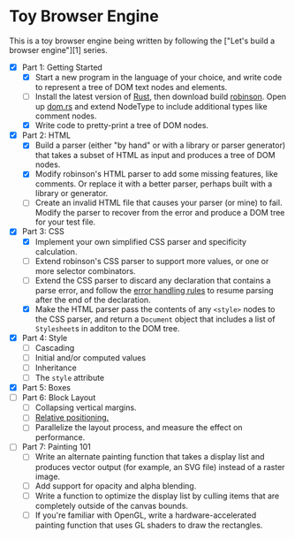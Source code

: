 # Toy Browser Engine

This is a toy browser engine being written by following the ["Let's build a browser engine"][1] series.

- [x] Part 1: Getting Started
  - [x] Start a new program in the language of your choice, and write code to represent a tree of DOM text nodes and elements.
  - [ ] Install the latest version of [Rust][rust], then download build [robinson][robinson]. Open up [dom.rs][robinson-dom-rs] and extend NodeType to include additional types like comment nodes.
  - [x] Write code to pretty-print a tree of DOM nodes.
- [x] Part 2: HTML
  - [x] Build a parser (either "by hand" or with a library or parser generator) that takes a subset of HTML as input and produces a tree of DOM nodes.
  - [x] Modify robinson's HTML parser to add some missing features, like comments. Or replace it with a better parser, perhaps built with a library or generator.
  - [ ] Create an invalid HTML file that causes your parser (or mine) to fail. Modify the parser to recover from the error and produce a DOM tree for your test file.
- [x] Part 3: CSS
  - [x] Implement your own simplified CSS parser and specificity calculation.
  - [ ] Extend robinson's CSS parser to support more values, or one or more selector combinators.
  - [ ] Extend the CSS parser to discard any declaration that contains a parse error, and follow the [error handling rules][css-error-handling-rules] to resume parsing after the end of the declaration.
  - [x] Make the HTML parser pass the contents of any `<style>` nodes to the CSS parser, and return a `Document` object that includes a list of `Stylesheet`s in additon to the DOM tree.
- [x] Part 4: Style
  - [ ] Cascading
  - [ ] Initial and/or computed values
  - [ ] Inheritance
  - [ ] The `style` attribute
- [x] Part 5: Boxes
- [ ] Part 6: Block Layout
  - [ ] Collapsing vertical margins.
  - [ ] [Relative positioning.][relative-positioning]
  - [ ] Parallelize the layout process, and measure the effect on performance.
- [ ] Part 7: Painting 101
  - [ ] Write an alternate painting function that takes a display list and produces vector output (for example, an SVG file) instead of a raster image.
  - [ ] Add support for opacity and alpha blending.
  - [ ] Write a function to optimize the display list by culling items that are completely outside of the canvas bounds.
  - [ ] If you're familiar with OpenGL, write a hardware-accelerated painting function that uses GL shaders to draw the rectangles.

[lets-build-a-browser-engine]: https://limpet.net/mbrubeck/2014/08/08/toy-layout-engine-1.html

[rust]: https://www.rust-lang.org/
[robinson]: https://github.com/mbrubeck/robinson
[robinson-dom-rs]: https://github.com/mbrubeck/robinson/blob/master/src/dom.rs
[css-error-handling-rules]: http://www.w3.org/TR/CSS2/syndata.html#parsing-errors
[relative-positioning]: http://www.w3.org/TR/CSS2/visuren.html#relative-positioning